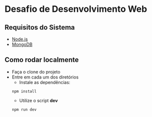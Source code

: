 # Desafio de Desenvolvimento Web

## Requisitos do Sistema

- [Node.js](https://nodejs.org/en/)
- [MongoDB](https://docs.mongodb.com/manual/installation/)

## Como rodar localmente
- Faça o clone do projeto
- Entre em cada um dos diretórios
  - Instale as dependências:
  ```
  npm install
  ```
  - Utilize o script **dev**
  ```
  npm run dev
  ```
